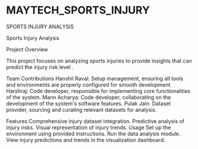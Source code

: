 # MAYTECH_SPORTS_INJURY
SPORTS INJURY ANALYSIS

Sports Injury Analysis

Project Overview

This project focuses on analyzing sports injuries to provide insights that can predict the injury risk level . 

Team Contributions
Hanshil Raval: Setup management, ensuring all tools and environments are properly configured for smooth development.
Harshraj: Code developer, responsible for implementing core functionalities of the system.
Mann Acharya: Code developer, collaborating on the development of the system's software features.
Pulak Jain: Dataset provider, sourcing and curating relevant datasets for analysis.

Features
Comprehensive injury dataset integration.
Predictive analysis of injury risks.
Visual representation of injury trends.
Usage
Set up the environment using provided instructions.
Run the data analysis module.
View injury predictions and trends in the visualization dashboard.
